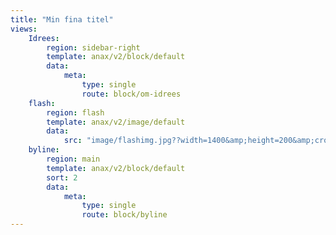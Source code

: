 ```yaml
---
title: "Min fina titel"
views:
    Idrees:
        region: sidebar-right
        template: anax/v2/block/default
        data:
            meta:
                type: single
                route: block/om-idrees
    flash:
        region: flash
        template: anax/v2/image/default
        data:
            src: "image/flashimg.jpg??width=1400&amp;height=200&amp;crop-to-fit"
    byline:
        region: main
        template: anax/v2/block/default
        sort: 2
        data:
            meta:
                type: single
                route: block/byline
---
```

